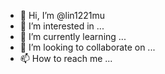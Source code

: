 - 👋 Hi, I’m @lin1221mu
- 👀 I’m interested in ...
- 🌱 I’m currently learning ...
- 💞️ I’m looking to collaborate on ...
- 📫 How to reach me ...

<!---
lin1221mu/lin1221mu is a ✨ special ✨ repository because its `README.md` (this file) appears on your GitHub profile.
You can click the Preview link to take a look at your changes.
--->
